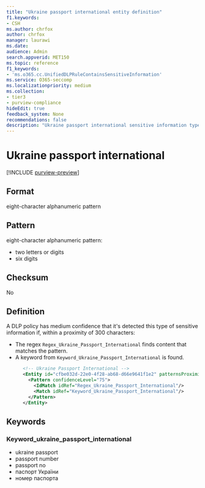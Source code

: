 ```yaml
---
title: "Ukraine passport international entity definition"
f1.keywords:
- CSH
ms.author: chrfox
author: chrfox
manager: laurawi
ms.date:
audience: Admin
search.appverid: MET150
ms.topic: reference
f1_keywords:
- 'ms.o365.cc.UnifiedDLPRuleContainsSensitiveInformation'
ms.service: O365-seccomp
ms.localizationpriority: medium
ms.collection:
- tier3
- purview-compliance
hideEdit: true
feedback_system: None
recommendations: false
description: "Ukraine passport international sensitive information type entity definition."
---
```


# Ukraine passport international

[!INCLUDE [purview-preview](../includes/purview-preview.md)]

## Format

eight-character alphanumeric pattern

## Pattern

eight-character alphanumeric pattern:

- two letters or digits
- six digits

## Checksum

No

## Definition

A DLP policy has medium confidence that it's detected this type of sensitive information if, within a proximity of 300 characters:

- The regex `Regex_Ukraine_Passport_International` finds content that matches the pattern.
- A keyword from `Keyword_Ukraine_Passport_International` is found.

```xml
      <!-- Ukraine Passport International -->
      <Entity id="cfbe032d-22e0-4f28-ab68-d66e9641f1e2" patternsProximity="300" recommendedConfidence="75">
        <Pattern confidenceLevel="75">
          <IdMatch idRef="Regex_Ukraine_Passport_International"/>
          <Match idRef="Keyword_Ukraine_Passport_International"/>
        </Pattern>
      </Entity>
```

## Keywords

### Keyword_ukraine_passport_international

- ukraine passport
- passport number
- passport no
- паспорт України
- номер паспорта
